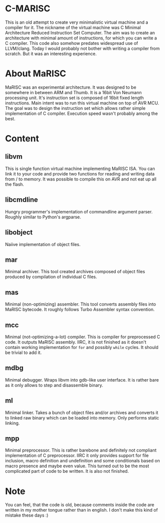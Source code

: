 C-MARISC
========

This is an old attempt to create very minimalistic virtual machine
and a compiler for it. The nickname of the virtual machine was 
C Minimal Architecture Reduced Instruction Set Computer. The aim was
to create an architecture with minimal amount of instructions, for
which you can write a C compiler. This code also somehow predates
widespread use of LLVM/clang. Today I would probably not bother with
writing a compiler from scratch. But it was an interesting experience.

About MaRISC
============

MaRISC was an experimental architecture. It was designed to be somewhere
in between ARM and Thumb. It is a 16bit Von Neumann processing unit.
It's instruction set is composed of 16bit fixed length instructions. Main
intent was to run this virtual machine on top of AVR MCU. The goal was to
design the instruction set which allows rather simple implementation of
C compiler. Execution speed wasn't probably among the best.

Content
=======

libvm
-----

This is single function virtual machine implementing MaRISC ISA. You can 
link it to your code and provide two functions for reading and writing data
from / to memory. It was possible to compile this on AVR and not eat up all 
the flash.

libcmdline
----------
Hungry programmer's implementation of commandline argument parser. Roughly
similar to Python's argparse.

libobject
---------
Naiive implementation of object files.

mar
---
Minimal archiver. This tool created archives composed of object files 
produced by compilation of individual C files.

mas
---
Minimal (non-optimizing) assembler. This tool converts assembly files into
MaRISC bytecode. It roughly follows Turbo Assembler syntax convention.

mcc
---
Minimal (not-optimizing-a-lot) compiler. This is compiler for preprocessed 
C code. It outputs MaRISC assembly. IIRC, it is not finished as it doesn't
contain working implementation for `for` and possibly `while` cycles. It
should be trivial to add it.

mdbg
----
Minimal debugger. Wraps libvm into gdb-like user interface. It is rather bare
as it only allows to step and disassemble binary.

ml
--
Minimal linker. Takes a bunch of object files and/or archives and converts it
to linked raw binary which can be loaded into memory. Only performs static
linking.

mpp
---
Minimal preprocessor. This is rather barebone and definitely not compliant
implementation of C preprocessor. IIRC it only provides support for file
inclusion, macro definition and undefinition and some conditionals based on
macro presence and maybe even value. This turned out to be the most
complicated part of code to be written. It is also not finished.

Note
====
You can feel, that the code is old, because comments inside the code are written
in my mother tongue rather than in english. I don't make this kind of mistake
these days :)
